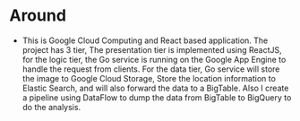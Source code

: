 # Around

- This is Google Cloud Computing and React based application. The project has 3 tier, The presentation tier is implemented using ReactJS, for the logic tier, the Go service is running on the Google App Engine to handle the request from clients. For the data tier,  Go service will store the image to Google Cloud Storage, Store the location information to Elastic Search, and will also forward the data to a BigTable. Also I create a pipeline using DataFlow to dump the data from BigTable to BigQuery to do the analysis.
